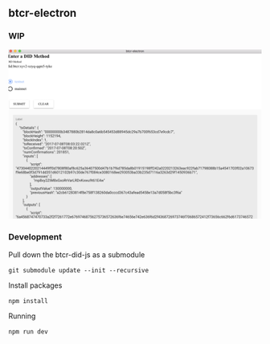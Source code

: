 ## btcr-electron

### WIP
![WIP](gitassets/WIP.png?raw=true "WIP") 


### Development

Pull down the btcr-did-js as a submodule

```
git submodule update --init --recursive
```

Install packages
```
npm install
```

Running
```
npm run dev
```